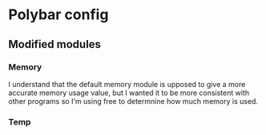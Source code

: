 # Polybar config

## Modified modules

### Memory
I understand that the default memory module is upposed to give a more accurate memory usage value, but I wanted it to be more consistent with other programs so I'm using free to determnine how much memory is used.

### Temp

